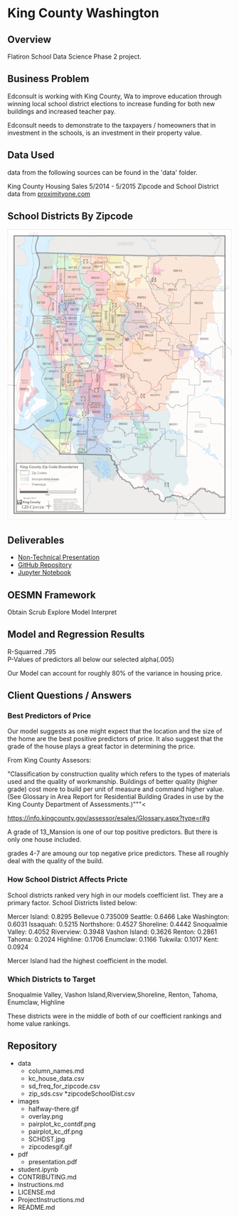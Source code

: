 # King County Washington



## Overview
Flatiron School Data Science Phase 2 project.

## Business Problem

Edconsult is working with King County, Wa to improve education through winning local school district elections to increase funding for both new buildings and increased teacher pay.

Edconsult needs to demonstrate to the taxpayers / homeowners that in investment in the schools, is an investment in their property value.

## Data Used
data from the following sources can be found in the 'data' folder.

King County Housing Sales 5/2014 - 5/2015
Zipcode and School District data from [proximityone.com](http://proximityone.com/zip-sd.htm)

## School Districts By Zipcode
![school districts and zipcodes](images/overlay.png)

## Deliverables
* [Non-Technical Presentation]()
* [GitHub Repository](https://github.com/ceflynn/dsc-phase-2-project-v2-3)
* [Jupyter Notebook](https://github.com/ceflynn/dsc-phase-2-project-v2-3/blob/main/student.ipynb)

## OESMN Framework
Obtain
Scrub
Explore
Model
Interpret

## Model and Regression Results

R-Squarred .795  
P-Values of predictors all below our selected alpha(.005)

Our Model can account for roughly 80% of the variance in housing price.

## Client Questions / Answers
### Best Predictors of Price
Our model suggests as one might expect that the location and the size of the home are the best positive predictors of price. It also suggest that the grade of the house plays a great factor in determining the price.

From King County Assesors:

"Classification by construction quality which refers to the types of materials used and the quality of workmanship. Buildings of better quality (higher grade) cost more to build per unit of measure and command higher value. (See Glossary in Area Report for Residential Building Grades in use by the King County Department of Assessments.)"""<

https://info.kingcounty.gov/assessor/esales/Glossary.aspx?type=r#g

A grade of 13_Mansion is one of our top positive predictors. But there is only one house included.

grades 4-7 are amoung our top negative price predictors. These all roughly deal with the quality of the build.

### How School District Affects Pricte

School districts ranked very high in our models coefficient list.  They are a primary factor.  School Districts listed below:

Mercer Island: 0.8295
Bellevue 0.735009
Seattle: 0.6466
Lake Washington: 0.6031
Issaquah: 0.5215
Northshore: 0.4527
Shoreline: 0.4442
Snoqualmie Valley: 0.4052
Riverview: 0.3948
Vashon Island: 0.3626
Renton: 0.2861
Tahoma: 0.2024
Highline: 0.1706
Enumclaw: 0.1166
Tukwila: 0.1017
Kent: 0.0924

Mercer Island had the highest coefficient in the model. 

### Which Districts to Target

Snoqualmie Valley, Vashon Island,Riverview,Shoreline, Renton, Tahoma, Enumclaw, Highline 

These districts were in the middle of both of our coefficient rankings and home value rankings.

## Repository

* data
    * column_names.md
    * kc_house_data.csv
    * sd_freq_for_zipcode.csv
    * zip_sds.csv
    *zipcodeSchoolDist.csv
* images
    * halfway-there.gif
    * overlay.png
    * pairplot_kc_contdf.png
    * pairplot_kc_df.png
    * SCHDST.jpg
    * zipcodesgif.gif
* pdf
    * presentation.pdf
* student.ipynb
* CONTRIBUTING.md
* Instructions.md
* LICENSE.md
* ProjectInstructions.md
* README.md
 